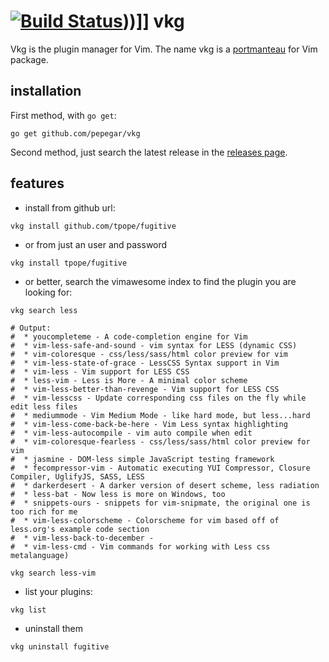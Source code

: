 [![Build Status](http://107.170.141.5/github.com/pepegar/vkg/status.svg?branch=master)](http://107.170.141.5/github.com/pepegar/vkg)))]]
vkg
===

Vkg is the plugin manager for Vim. The name vkg is a [portmanteau](http://en.wikipedia.org/wiki/Portmanteau)
for Vim package.

installation
------------
First method, with ```go get```:
```
go get github.com/pepegar/vkg
```

Second method, just search the latest release in the [releases page](https://github.com/pepegar/vkg/releases).

features
--------
* install from github url:
```
vkg install github.com/tpope/fugitive
```
* or from just an user and password
```
vkg install tpope/fugitive
```
* or better, search the vimawesome index to find the plugin you are looking for:
```
vkg search less

# Output:
#  * youcompleteme - A code-completion engine for Vim
#  * vim-less-safe-and-sound - vim syntax for LESS (dynamic CSS)
#  * vim-coloresque - css/less/sass/html color preview for vim
#  * vim-less-state-of-grace - LessCSS Syntax support in Vim
#  * vim-less - Vim support for LESS CSS
#  * less-vim - Less is More - A minimal color scheme
#  * vim-less-better-than-revenge - Vim support for LESS CSS
#  * vim-lesscss - Update corresponding css files on the fly while edit less files
#  * mediummode - Vim Medium Mode - like hard mode, but less...hard
#  * vim-less-come-back-be-here - Vim Less syntax highlighting
#  * vim-less-autocompile - vim auto compile when edit
#  * vim-coloresque-fearless - css/less/sass/html color preview for vim
#  * jasmine - DOM-less simple JavaScript testing framework
#  * fecompressor-vim - Automatic executing YUI Compressor, Closure Compiler, UglifyJS, SASS, LESS
#  * darkerdesert - A darker version of desert scheme, less radiation
#  * less-bat - Now less is more on Windows, too
#  * snippets-ours - snippets for vim-snipmate, the original one is too rich for me
#  * vim-less-colorscheme - Colorscheme for vim based off of less.org's example code section
#  * vim-less-back-to-december -
#  * vim-less-cmd - Vim commands for working with Less css metalanguage)

vkg search less-vim
```

* list your plugins:
```
vkg list
```

* uninstall them
```
vkg uninstall fugitive
```
